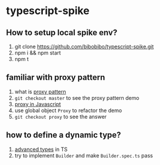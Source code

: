 # typescript-spike

## How to setup local spike env?
1. git clone https://github.com/bibobibo/typescript-spike.git
2. npm i && npm start
3. npm t

## familiar with proxy pattern 
1. what is [proxy pattern](https://refactoring.guru/design-patterns/proxy)
2. `git checkout master` to see the proxy pattern demo
3. [proxy in Javascript](https://developer.mozilla.org/en-US/docs/Web/JavaScript/Reference/Global_Objects/Proxy) 
4. use global object `Proxy` to refactor the demo
5. `git checkout proxy` to see the answer

## how to define a dynamic type?
1. [advanced types](https://www.typescriptlang.org/docs/handbook/advanced-types.html) in TS
2. try to implement `Builder` and make `Builder.spec.ts` pass

